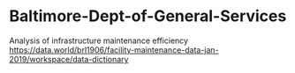 # Baltimore-Dept-of-General-Services
Analysis of infrastructure maintenance efficiency
https://data.world/brl1906/facility-maintenance-data-jan-2019/workspace/data-dictionary
